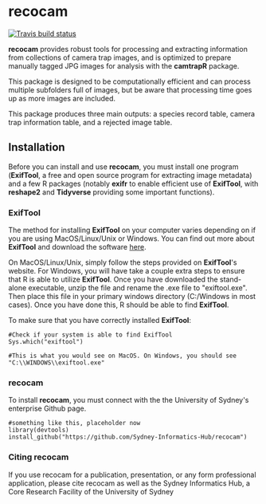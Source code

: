

# recocam

<!-- badges: start -->
[![Travis build status](https://travis-ci.org/informatics/recocam.svg?branch=master)](https://travis-ci.org/informatics/recocam)
<!-- badges: end -->

**recocam** provides robust tools for processing and extracting information from collections of camera trap images, and is optimized to prepare manually tagged JPG images for analysis with the **camtrapR** package.

This package is designed to be computationally efficient and can process multiple subfolders full of images, but be aware that processing time goes up as more images are included.

This package produces three main outputs: a species record table, camera trap information table, and a rejected image table.

## Installation

Before you can install and use **recocam**, you must install one program (**ExifTool**, a free and open source program for extracting image metadata) and a few R packages (notably **exifr** to enable efficient use of **ExifTool**, with **reshape2** and **Tidyverse** providing some important functions).

### ExifTool

The method for installing **ExifTool** on your computer varies depending on if you are using MacOS/Linux/Unix or Windows. You can find out more about **ExifTool** and download the software [here](https://exiftool.org/).

On MacOS/Linux/Unix, simply follow the steps provided on **ExifTool**'s website. For Windows, you will have take a couple extra steps to ensure that R is able to utilize **ExifTool**. Once you have downloaded the stand-alone executable, unzip the file and rename the .exe file to "exiftool.exe". Then place this file in your primary windows directory (C:/Windows in most cases). Once you have done this, R should be able to find **ExifTool**.

To make sure that you have correctly installed **ExifTool**:
```{r exif tool stuff}
#Check if your system is able to find ExifTool
Sys.which("exiftool")

#This is what you would see on MacOS. On Windows, you should see "C:\\WINDOWS\\exiftool.exe"
```
### recocam

To install **recocam**, you must connect with the the University of Sydney's enterprise Github page.

``` {r installing packages, eval=FALSE}
#something like this, placeholder now
library(devtools)
install_github("https://github.com/Sydney-Informatics-Hub/recocam")
```
### Citing recocam

If you use recocam for a publication, presentation, or any form professional application, please cite recocam as well as the Sydney Informatics Hub, a Core Research Facility of the University of Sydney
